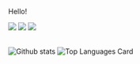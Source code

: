 <!--
**gaurish-saini/gaurish-saini** is a ✨ _special_ ✨ repository because its `README.md` (this file) appears on your GitHub profile.

Here are some ideas to get you started:

- 🔭 I’m currently working on ...
- 🌱 I’m currently learning ...
- 👯 I’m looking to collaborate on ...
- 🤔 I’m looking for help with ...
- 💬 Ask me about ...
- 📫 How to reach me: ...
- 😄 Pronouns: ...
- ⚡ Fun fact: ...
-->
Hello!

<a href="https://twitter.com/SainiGaurish" alt="Twitter"><img src="https://img.icons8.com/android/24/000000/twitter.png"></a>
<a href="https://www.linkedin.com/in/gaurish-prakhar-saini-0a3ab6173/" alt="Linkedin"><img src="https://img.icons8.com/metro/26/000000/linkedin.png"></a>
    <a href="mailto:gaurish.saini@coloredcow.in" alt="Contact me"><img src="https://raw.githubusercontent.com/gaurish-saini/gaurish-saini/3f5402efef9a0ae89211a6e04609558e862ca616/readme/mail-fill.svg"></a>
<br />
<br />

![Github stats](https://github-readme-stats.vercel.app/api?username=gaurish-saini&theme=vuehighcontrast&show_icons=true&count_private=true)
![Top Languages Card](https://github-readme-stats.vercel.app/api/top-langs/?username=gaurish-saini&layout=compact)
